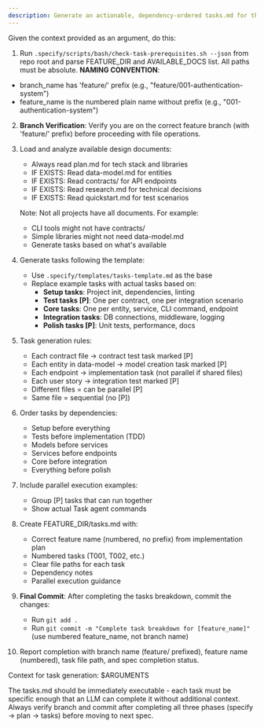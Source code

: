 ```yaml
---
description: Generate an actionable, dependency-ordered tasks.md for the feature based on available design artifacts.
---
```


Given the context provided as an argument, do this:

1. Run `.specify/scripts/bash/check-task-prerequisites.sh --json` from repo root and parse FEATURE_DIR and AVAILABLE_DOCS list. All paths must be absolute.
  **NAMING CONVENTION**: 
  - branch_name has 'feature/' prefix (e.g., "feature/001-authentication-system")
  - feature_name is the numbered plain name without prefix (e.g., "001-authentication-system")
2. **Branch Verification**: Verify you are on the correct feature branch (with 'feature/' prefix) before proceeding with file operations.
3. Load and analyze available design documents:
   - Always read plan.md for tech stack and libraries
   - IF EXISTS: Read data-model.md for entities
   - IF EXISTS: Read contracts/ for API endpoints
   - IF EXISTS: Read research.md for technical decisions
   - IF EXISTS: Read quickstart.md for test scenarios

   Note: Not all projects have all documents. For example:
   - CLI tools might not have contracts/
   - Simple libraries might not need data-model.md
   - Generate tasks based on what's available

4. Generate tasks following the template:
   - Use `.specify/templates/tasks-template.md` as the base
   - Replace example tasks with actual tasks based on:
     * **Setup tasks**: Project init, dependencies, linting
     * **Test tasks [P]**: One per contract, one per integration scenario
     * **Core tasks**: One per entity, service, CLI command, endpoint
     * **Integration tasks**: DB connections, middleware, logging
     * **Polish tasks [P]**: Unit tests, performance, docs

5. Task generation rules:
   - Each contract file → contract test task marked [P]
   - Each entity in data-model → model creation task marked [P]
   - Each endpoint → implementation task (not parallel if shared files)
   - Each user story → integration test marked [P]
   - Different files = can be parallel [P]
   - Same file = sequential (no [P])

6. Order tasks by dependencies:
   - Setup before everything
   - Tests before implementation (TDD)
   - Models before services
   - Services before endpoints
   - Core before integration
   - Everything before polish

7. Include parallel execution examples:
   - Group [P] tasks that can run together
   - Show actual Task agent commands

8. Create FEATURE_DIR/tasks.md with:
   - Correct feature name (numbered, no prefix) from implementation plan
   - Numbered tasks (T001, T002, etc.)
   - Clear file paths for each task
   - Dependency notes
   - Parallel execution guidance

9. **Final Commit**: After completing the tasks breakdown, commit the changes:
   - Run `git add .`
   - Run `git commit -m "Complete task breakdown for [feature_name]"` (use numbered feature_name, not branch name)

10. Report completion with branch name (feature/ prefixed), feature name (numbered), task file path, and spec completion status.

Context for task generation: $ARGUMENTS

The tasks.md should be immediately executable - each task must be specific enough that an LLM can complete it without additional context. Always verify branch and commit after completing all three phases (specify → plan → tasks) before moving to next spec.
